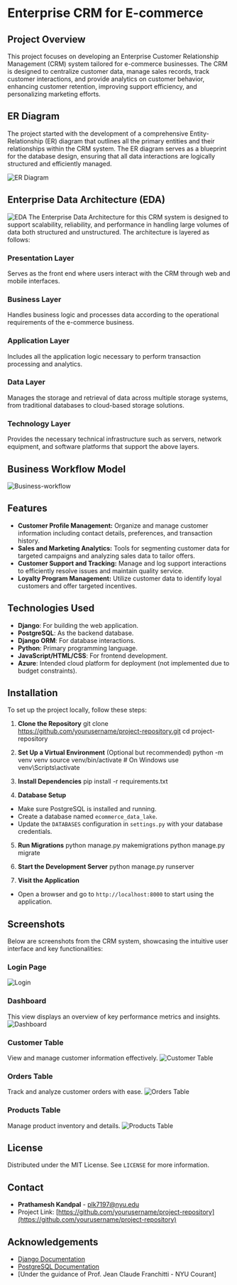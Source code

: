 # Enterprise CRM for E-commerce

## Project Overview
This project focuses on developing an Enterprise Customer Relationship Management (CRM) system tailored for e-commerce businesses. The CRM is designed to centralize customer data, manage sales records, track customer interactions, and provide analytics on customer behavior, enhancing customer retention, improving support efficiency, and personalizing marketing efforts.

## ER Diagram
The project started with the development of a comprehensive Entity-Relationship (ER) diagram that outlines all the primary entities and their relationships within the CRM system. The ER diagram serves as a blueprint for the database design, ensuring that all data interactions are logically structured and efficiently managed.

![ER Diagram](screenshots/er_diagram.png)

## Enterprise Data Architecture (EDA)
![EDA](screenshots/eda.png)
The Enterprise Data Architecture for this CRM system is designed to support scalability, reliability, and performance in handling large volumes of data both structured and unstructured. The architecture is layered as follows:
### Presentation Layer
Serves as the front end where users interact with the CRM through web and mobile interfaces.

### Business Layer
Handles business logic and processes data according to the operational requirements of the e-commerce business.

### Application Layer
Includes all the application logic necessary to perform transaction processing and analytics.

### Data Layer
Manages the storage and retrieval of data across multiple storage systems, from traditional databases to cloud-based storage solutions.

### Technology Layer
Provides the necessary technical infrastructure such as servers, network equipment, and software platforms that support the above layers.

## Business Workflow Model
![Business-workflow](screenshots/business_workflow.png)


## Features
- **Customer Profile Management:** Organize and manage customer information including contact details, preferences, and transaction history.
- **Sales and Marketing Analytics:** Tools for segmenting customer data for targeted campaigns and analyzing sales data to tailor offers.
- **Customer Support and Tracking:** Manage and log support interactions to efficiently resolve issues and maintain quality service.
- **Loyalty Program Management:** Utilize customer data to identify loyal customers and offer targeted incentives.

## Technologies Used
- **Django**: For building the web application.
- **PostgreSQL**: As the backend database.
- **Django ORM**: For database interactions.
- **Python**: Primary programming language.
- **JavaScript/HTML/CSS**: For frontend development.
- **Azure**: Intended cloud platform for deployment (not implemented due to budget constraints).

## Installation
To set up the project locally, follow these steps:

1. **Clone the Repository**
git clone https://github.com/yourusername/project-repository.git 
cd project-repository

2. **Set Up a Virtual Environment** (Optional but recommended)
python -m venv venv source venv/bin/activate # On Windows use venv\Scripts\activate

3. **Install Dependencies**
pip install -r requirements.txt

4. **Database Setup**
- Make sure PostgreSQL is installed and running.
- Create a database named `ecommerce_data_lake`.
- Update the `DATABASES` configuration in `settings.py` with your database credentials.

5. **Run Migrations**
python manage.py makemigrations 
python manage.py migrate

6. **Start the Development Server**
python manage.py runserver

7. **Visit the Application**
- Open a browser and go to `http://localhost:8000` to start using the application.

## Screenshots

Below are screenshots from the CRM system, showcasing the intuitive user interface and key functionalities:

### Login Page

![Login](screenshots/landing_page.png)

### Dashboard
This view displays an overview of key performance metrics and insights.
![Dashboard](screenshots/dashboard.png)

### Customer Table
View and manage customer information effectively.
![Customer Table](screenshots/customers.png)

### Orders Table
Track and analyze customer orders with ease.
![Orders Table](screenshots/orders.png)

### Products Table
Manage product inventory and details.
![Products Table](screenshots/products.png)

## License
Distributed under the MIT License. See `LICENSE` for more information.

## Contact
- **Prathamesh Kandpal** - [plk7197@nyu.edu](mailto:plk7197@nyu.edu)
- Project Link: [https://github.com/yourusername/project-repository](https://github.com/yourusername/project-repository)

## Acknowledgements
- [Django Documentation](https://docs.djangoproject.com/en/3.1/)
- [PostgreSQL Documentation](https://www.postgresql.org/docs/)
- [Under the guidance of Prof. Jean Claude Franchitti - NYU Courant]
